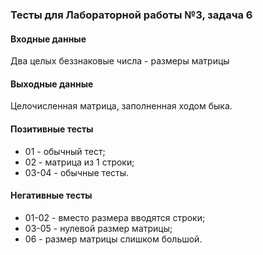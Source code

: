 ### Тесты для Лабораторной работы №3, задача 6

#### Входные данные

Два целых беззнаковые числа - размеры матрицы

#### Выходные данные

Целочисленная матрица, заполненная ходом быка.

#### Позитивные тесты

- 01 - обычный тест;
- 02 - матрица из 1 строки;
- 03-04 - обычные тесты.

#### Негативные тесты

- 01-02 - вместо размера вводятся строки;
- 03-05 - нулевой размер матрицы;
- 06 - размер матрицы слишком большой.